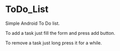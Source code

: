 # ToDo_List
Simple Android To Do list.

To add a task just fill the form and press add button.

To remove a task just long press it for a while.
